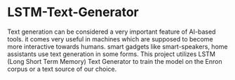 # LSTM-Text-Generator
Text generation can be considered a very important feature of AI-based tools. it comes very useful in machines which are supposed to become more interactive towards humans. smart gadgets like smart-speakers, home assistants use text generation in some forms.
This project utilizes LSTM (Long Short Term Memory) Text Generator to train the model on the Enron corpus or a text source of our choice.
